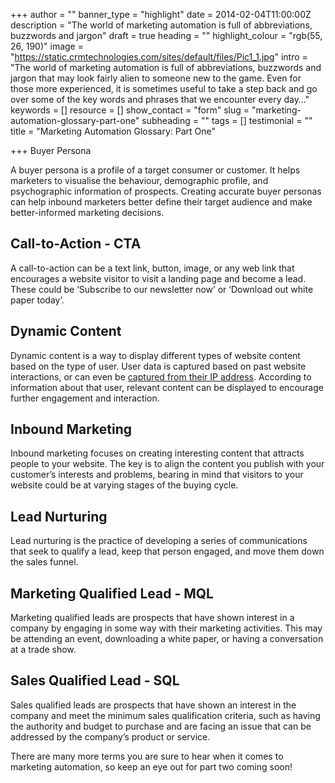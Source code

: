 +++
author = ""
banner_type = "highlight"
date = 2014-02-04T11:00:00Z
description = "The world of marketing automation is full of abbreviations, buzzwords and jargon"
draft = true
heading = ""
highlight_colour = "rgb(55, 26, 190)"
image = "https://static.crmtechnologies.com/sites/default/files/Pic1_1.jpg"
intro = "The world of marketing automation is full of abbreviations, buzzwords and jargon that may look fairly alien to someone new to the game. Even for those more experienced, it is sometimes useful to take a step back and go over some of the key words and phrases that we encounter every day…"
keywords = []
resource = []
show_contact = "form"
slug = "marketing-automation-glossary-part-one"
subheading = ""
tags = []
testimonial = ""
title = "Marketing Automation Glossary: Part One"

+++
Buyer Persona

A buyer persona is a profile of a target consumer or customer. It helps marketers to visualise the behaviour, demographic profile, and psychographic information of prospects. Creating accurate buyer personas can help inbound marketers better define their target audience and make better-informed marketing decisions.

## Call-to-Action - CTA

A call-to-action can be a text link, button, image, or any web link that encourages a website visitor to visit a landing page and become a lead. These could be ‘Subscribe to our newsletter now’ or ‘Download out white paper today’.

## Dynamic Content

Dynamic content is a way to display different types of website content based on the type of user. User data is captured based on past website interactions, or can even be [captured from their IP address](http://www.crmtechnologies.com/what-we-do/products/demandbase.html). According to information about that user, relevant content can be displayed to encourage further engagement and interaction.

## Inbound Marketing

Inbound marketing focuses on creating interesting content that attracts people to your website. The key is to align the content you publish with your customer’s interests and problems, bearing in mind that visitors to your website could be at varying stages of the buying cycle.

## Lead Nurturing

Lead nurturing is the practice of developing a series of communications that seek to qualify a lead, keep that person engaged, and move them down the sales funnel.

## Marketing Qualified Lead - MQL

Marketing qualified leads are prospects that have shown interest in a company by engaging in some way with their marketing activities. This may be attending an event, downloading a white paper, or having a conversation at a trade show.

## Sales Qualified Lead - SQL

Sales qualified leads are prospects that have shown an interest in the company and meet the minimum sales qualification criteria, such as having the authority and budget to purchase and are facing an issue that can be addressed by the company’s product or service.

There are many more terms you are sure to hear when it comes to marketing automation, so keep an eye out for part two coming soon!